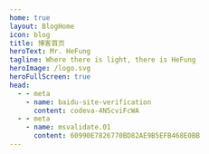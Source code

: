 ```yaml
---
home: true
layout: BlogHome
icon: blog
title: 博客首页
heroText: Mr. HeFung
tagline: Where there is light, there is HeFung
heroImage: /logo.svg
heroFullScreen: true
head:
  - - meta
    - name: baidu-site-verification
      content: codeva-4N5cviFcWA
  - - meta
    - name: msvalidate.01
      content: 60990E7826770BD82AE9B5EFB468E0BB
---
```

